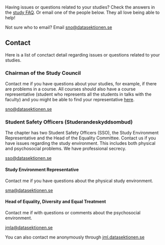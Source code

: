 Having issues or questions related to your studies? Check the answers in the [study FAQ](/studier/faq?lang=en).
Or email one of the people below. They all love being able to help!

Not sure who to email? Email [sno@datasektionen.se](mailto:sno@datasektionen.se)

## Contact
Here is a list of conctact detail regarding issues or questions related to your studies.

### Chairman of the Study Council
Contact me if you have questions about your studies, for example, if there are problems in a course. All courses should also have a course representative (student who represents all the students in talks with the faculty) and you might be able to find your representative [here](/namnder/paverkansorganet/studienamnden?lang=en#contact).

[sno@datasektionen.se](mailto:sno@datasektionen.se)

### Student Safety Officers (Studerandeskyddsombud)
The chapter has two Student Safety Officers (SSO), the Study Environment Representative and the Head of the Equality Committee. Contact us if you have issues regarding the study environment. This includes both physical and psychosocial problems. We have professional secrecy. 

[sso@datasektionen.se](mailto:sso@datasektionen.se)

#### Study Environment Representative
Contact me if you have questions about the physical study environment.

[sma@datasektionen.se](mailto:sma@datasektionen.se)

#### Head of Equality, Diversity and Equal Treatment
Contact me if with questions or comments about the psychosocial environment.

[jmla@datasektionen.se](mailto:jmla@datasektionen.se)

You can also contact me anonymously through [jml.datasektionen.se](https://jml.datasektionen.se/)
